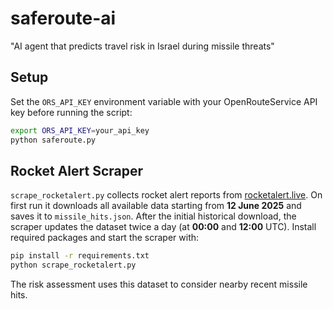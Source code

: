 # saferoute-ai
"AI agent that predicts travel risk in Israel during missile threats"

## Setup

Set the `ORS_API_KEY` environment variable with your OpenRouteService API key before running the script:

```bash
export ORS_API_KEY=your_api_key
python saferoute.py
```

## Rocket Alert Scraper

`scrape_rocketalert.py` collects rocket alert reports from
[rocketalert.live](https://rocketalert.live/). On first run it downloads all
available data starting from **12 June 2025** and saves it to
`missile_hits.json`. After the initial historical download, the scraper
updates the dataset twice a day (at **00:00** and **12:00** UTC). Install
required packages and start the scraper with:

```bash
pip install -r requirements.txt
python scrape_rocketalert.py
```

The risk assessment uses this dataset to consider nearby recent missile hits.
